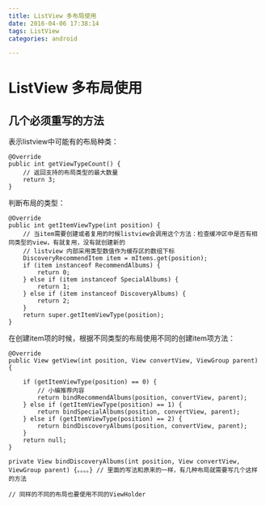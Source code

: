 ```yaml
---
title: ListView 多布局使用
date: 2016-04-06 17:38:14
tags: ListView
categories: android

---
```


# ListView 多布局使用

<!--more-->

## 几个必须重写的方法

表示listview中可能有的布局种类：

	@Override
    public int getViewTypeCount() {
        // 返回支持的布局类型的最大数量
        return 3;
    }

判断布局的类型：

    @Override
    public int getItemViewType(int position) {
        // 当item需要创建或者复用的时候listview会调用这个方法：检查缓冲区中是否有相同类型的view，有就复用，没有就创建新的
        // listview 内部采用类型数值作为缓存区的数组下标
        DiscoveryRecommendItem item = mItems.get(position);
        if (item instanceof RecommendAlbums) {
            return 0;
        } else if (item instanceof SpecialAlbums) {
            return 1;
        } else if (item instanceof DiscoveryAlbums) {
            return 2;
        }
        return super.getItemViewType(position);
    }

在创建item项的时候，根据不同类型的布局使用不同的创建item项方法：

	@Override
    public View getView(int position, View convertView, ViewGroup parent) {

        if (getItemViewType(position) == 0) {
            // 小编推荐内容
            return bindRecommendAlbums(position, convertView, parent);
        } else if (getItemViewType(position) == 1) {
            return bindSpecialAlbums(position, convertView, parent);
        } else if (getItemViewType(position) == 2) {
            return bindDiscoveryAlbums(position, convertView, parent);
        }
        return null;
    }

	private View bindDiscoveryAlbums(int position, View convertView, ViewGroup parent) {。。。。} // 里面的写法和原来的一样，有几种布局就需要写几个这样的方法

	// 同样的不同的布局也要使用不同的ViewHolder


